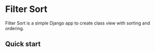 # Filter Sort

Filter Sort is a simple Django app to create class view with sorting and ordering.

## Quick start
